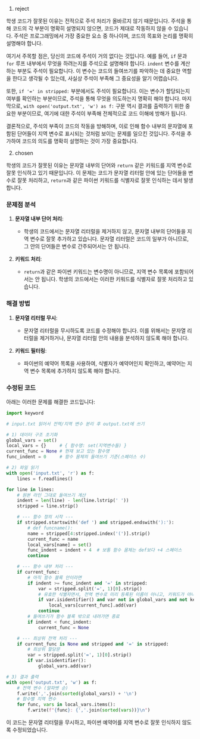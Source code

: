 1. reject

학생 코드가 잘못된 이유는 전적으로 주석 처리가 올바르지 않기 때문입니다. 주석을 통해 코드의 각 부분이 명확히 설명되지 않으면, 코드가 제대로 작동하지 않을 수 있습니다. 주석은 프로그래밍에서 가장 중요한 요소 중 하나이며, 코드의 목표와 논리를 명확히 설명해야 합니다.

여기서 주목할 점은, 당신의 코드에 주석이 거의 없다는 것입니다. 예를 들어, `if` 문과 `for` 루프 내부에서 무엇을 하려는지를 주석으로 설명해야 합니다. `indent` 변수를 계산하는 부분도 주석이 필요합니다. 이 변수는 코드의 들여쓰기를 파악하는 데 중요한 역할을 한다고 생각될 수 있는데, 사실상 주석이 부족해 그 중요성을 알기 어렵습니다.

또한, `if '=' in stripped:` 부분에서도 주석이 필요합니다. 이는 변수가 할당되는지 여부를 확인하는 부분이므로, 주석을 통해 무엇을 의도하는지 명확히 해야 합니다. 마지막으로, `with open('output.txt', 'w') as f:` 구문 역시 결과를 출력하기 위한 중요한 부분이므로, 여기에 대한 주석이 부족해 전체적으로 코드 이해에 방해가 됩니다.

결론적으로, 주석의 부족이 코드의 작동을 방해하며, 이로 인해 함수 내부의 문자열에 포함된 단어들이 지역 변수로 표시되는 것처럼 보이는 문제를 일으킨 것입니다. 주석을 추가하여 코드의 의도를 명확히 설명하는 것이 가장 중요합니다.

2. chosen

학생의 코드가 잘못된 이유는 문자열 내부의 단어와 `return` 같은 키워드를 지역 변수로 잘못 인식하고 있기 때문입니다. 이 문제는 코드가 문자열 리터럴 안에 있는 단어들을 변수로 잘못 처리하고, `return`과 같은 파이썬 키워드를 식별자로 잘못 인식하는 데서 발생합니다.

### 문제점 분석

1. **문자열 내부 단어 처리**:
   - 학생의 코드에서는 문자열 리터럴을 제거하지 않고, 문자열 내부의 단어들을 지역 변수로 잘못 추가하고 있습니다. 문자열 리터럴은 코드의 일부가 아니므로, 그 안의 단어들은 변수로 간주되어서는 안 됩니다.

2. **키워드 처리**:
   - `return`과 같은 파이썬 키워드는 변수명이 아니므로, 지역 변수 목록에 포함되어서는 안 됩니다. 학생의 코드에서는 이러한 키워드를 식별자로 잘못 처리하고 있습니다.

### 해결 방법

1. **문자열 리터럴 무시**:
   - 문자열 리터럴을 무시하도록 코드를 수정해야 합니다. 이를 위해서는 문자열 리터럴을 제거하거나, 문자열 리터럴 안의 내용을 분석하지 않도록 해야 합니다.

2. **키워드 필터링**:
   - 파이썬의 예약어 목록을 사용하여, 식별자가 예약어인지 확인하고, 예약어는 지역 변수 목록에 추가하지 않도록 해야 합니다.

### 수정된 코드

아래는 이러한 문제를 해결한 코드입니다:

```python
import keyword

# input.txt 읽어서 전역/지역 변수 분리 후 output.txt에 쓰기

# 1) 데이터 구조 초기화
global_vars = set()
local_vars = {}     # { 함수명: set(지역변수들) }
current_func = None # 현재 보고 있는 함수명
func_indent = 0     # 함수 몸체의 들여쓰기 기준(스페이스 수)

# 2) 파일 읽기
with open('input.txt', 'r') as f:
    lines = f.readlines()

for line in lines:
    # 원본 라인 그대로 들여쓰기 계산
    indent = len(line) - len(line.lstrip(' '))
    stripped = line.strip()

    # --- 함수 정의 시작 ---
    if stripped.startswith('def ') and stripped.endswith('):'):
        # def funcname():
        name = stripped[4:stripped.index('(')].strip()
        current_func = name
        local_vars[name] = set()
        func_indent = indent + 4  # 보통 함수 몸체는 def보다 +4 스페이스
        continue

    # --- 함수 내부 처리 ---
    if current_func:
        # 아직 함수 블록 안이라면
        if indent >= func_indent and '=' in stripped:
            var = stripped.split('=', 1)[0].strip()
            # 유효한 식별자면서, 전역 변수로 미리 등록된 이름이 아니고, 키워드가 아니면 지역으로 추가
            if var.isidentifier() and var not in global_vars and not keyword.iskeyword(var):
                local_vars[current_func].add(var)
            continue
        # 들여쓰기가 함수 블록 밖으로 내려가면 종료
        if indent < func_indent:
            current_func = None

    # --- 최상위 전역 처리 ---
    if current_func is None and stripped and '=' in stripped:
        # 최상위 할당문
        var = stripped.split('=', 1)[0].strip()
        if var.isidentifier():
            global_vars.add(var)

# 3) 결과 출력
with open('output.txt', 'w') as f:
    # 전역 변수 (알파벳 순)
    f.write(','.join(sorted(global_vars)) + '\n')
    # 함수별 지역 변수
    for func, vars in local_vars.items():
        f.write(f"{func}: {','.join(sorted(vars))}\n")
```

이 코드는 문자열 리터럴을 무시하고, 파이썬 예약어를 지역 변수로 잘못 인식하지 않도록 수정되었습니다.
